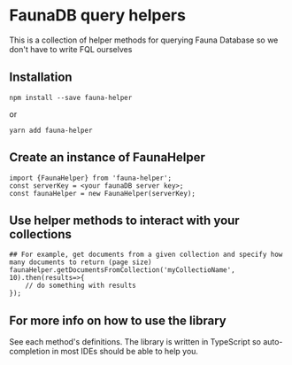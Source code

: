 # FaunaDB query helpers
This is a collection of helper methods for querying Fauna Database so we don't have to write FQL ourselves

## Installation
``` 
npm install --save fauna-helper
```
or
```
yarn add fauna-helper
```

## Create an instance of FaunaHelper
```
import {FaunaHelper} from 'fauna-helper';
const serverKey = <your faunaDB server key>;
const faunaHelper = new FaunaHelper(serverKey);
```

## Use helper methods to interact with your collections
```
## For example, get documents from a given collection and specify how many documents to return (page size)
faunaHelper.getDocumentsFromCollection('myCollectioName', 10).then(results=>{
    // do something with results
});
```

## For more info on how to use the library
See each method's definitions. The library is written in TypeScript so auto-completion in most IDEs should be able to help you.